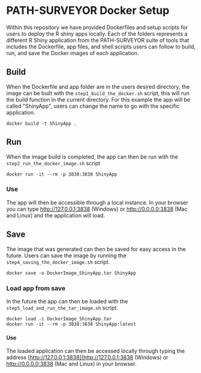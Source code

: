 # PATH-SURVEYOR Docker Setup

Within this repository we have provided Dockerfiles and setup scripts for users to deploy the R shiny apps locally. Each of the folders represents a different R Shiny application from the PATH-SURVEYOR suite of tools that includes the Dockerfile, app files, and shell scripts users can follow to build, run, and save the Docker images of each application.

## Build

When the Dockerfile and app folder are in the users desired directory, the image can be built with the `step1_build_the_docker.sh` script, this will run the build function in the current directory. For this example the app will be called "ShinyApp", users can change the name to go with the specific application.

```
docker build -t ShinyApp .
```

## Run

When the image build is completed, the app can then be run with the `step2_run_the_docker_image.sh` script

```
docker run -it --rm -p 3838:3838 ShinyApp
```

### Use

The app will then be accessible through a local instance. In your browser you can type http://127.0.0.1:3838 (Windows) or http://0.0.0.0:3838 (Mac and Linux) and the application will load.

## Save

The image that was generated can then be saved for easy access in the future. Users can save the image by running the `step4_saving_the_docker_image.sh` script.

```
docker save -o DockerImage_ShinyApp.tar ShinyApp
```

### Load app from save

In the future the app can then be loaded with the `step5_load_and_run_the_tar_image.sh` script.

```
docker load -i DockerImage_ShinyApp.tar
docker run -it --rm -p 3838:3838 ShinyApp:latest
```

#### Use

The loaded application can then be accessed locally through typing the address [http://127.0.0.1:3838](http://127.0.0.1:3838 (Windows) or http://0.0.0.0:3838 (Mac and Linux) in your browser.
